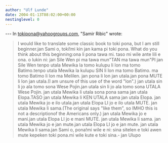 ```yaml
---
author: "Ulf Lunde"
date: 2004-01-13T08:02:00+00:00
nestinglevel: 0
---
```

\---
 In [tokipona@yahoogroups.com](mailto://tokipona@yahoogroups.com), "Samir Ribic" wrote:
 
> I would like to translate some classic book to toki pona, 
> but I am still beginner.jan Sami o, toki!mi kin jan kama pi toki pona. 
> What do you think about this beginning:ona li pona tawa mi. taso mi wile ante lili e ona. o lukin ni: 
> jan Sile Wen 
> pi ma tawa mun"TAN ma tawa mun"PI jan Sile Wen 
> tenpo utala Mewika la tomo kulupu li lon ma tomo Batimo.tenpo utala Mewika la kulupu SIN li lon ma tomo Batimo. 
> ma tomo Batimo li lon ma Melilen. 
> jan pona li lon jan utala.jan pona MUTE li lon jan utala.(I am unsure of this use of the word "lon".) 
> jan utala sin li jo ala tomo sona Wese Pojin.jan utala sin li jo ala tomo sona UTALA Wese Pojin. 
> jan utala Mewika li utala sona pona sama jan utala Elopa.TASO jan utala Mewika li KEN UTALA sama jan utala Elopa. 
> jan utala Mewika jo e ilo utala.jan utala Elopa LI jo e ilo utala MUTE. jan utala Mewika li sama.(The original says "like them", so IMHO this is not a descriptionof the Americans only.) 
> jan utala Mewika jo e mani.jan utala Elopa LI jo e mani MUTE. jan utala Mewika li sama. 
> jan utala Mewika jo e jan mute.jan utala Elopa LI jo e jan mute. jan utala Mewika li sama.jan Sami o, pona!mi wile e ni: sina sitelen e toki awen mute kepeken toki pona.mi wile kute e toki sina.- jan Ulupo